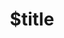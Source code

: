 ---
title: $title
second_title: Aspose.PUB for .NET API リファレンス
description: $description
type: docs
weight: $weight
url: /ja/net/$ref/
---